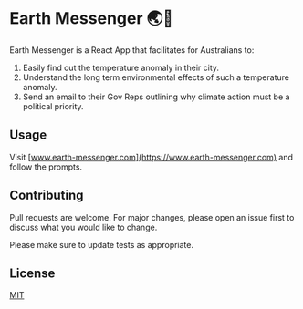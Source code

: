 # Earth Messenger 🌏📨

Earth Messenger is a React App that facilitates for Australians to: 
1. Easily find out the temperature anomaly in their city.
2. Understand the long term environmental effects of such a temperature anomaly.
3. Send an email to their Gov Reps outlining why climate action must be a political priority.


## Usage


Visit [www.earth-messenger.com](https://www.earth-messenger.com) and follow the prompts.

## Contributing
Pull requests are welcome. For major changes, please open an issue first to discuss what you would like to change.

Please make sure to update tests as appropriate.

## License
[MIT](https://choosealicense.com/licenses/mit/)